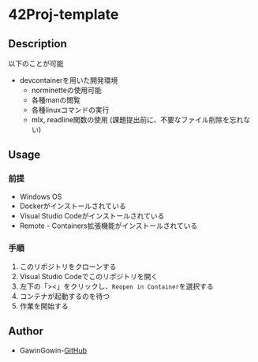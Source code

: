 # 42Proj-template

## Description
以下のことが可能
- devcontainerを用いた開発環境
	- norminetteの使用可能
	- 各種manの閲覧
	- 各種linuxコマンドの実行
	- mlx, readline関数の使用
(課題提出前に、不要なファイル削除を忘れない)

## Usage
### 前提
- Windows OS
- Dockerがインストールされている
- Visual Studio Codeがインストールされている
- Remote - Containers拡張機能がインストールされている

### 手順
1. このリポジトリをクローンする
2. Visual Studio Codeでこのリポジトリを開く
3. 左下の「><」をクリックし、`Reopen in Container`を選択する
4. コンテナが起動するのを待つ
5. 作業を開始する

## Author
- GawinGowin-[GitHub](https://github.com/GawinGowin)